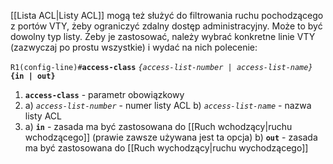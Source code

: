 [[Lista ACL|Listy ACL]] mogą też służyć do filtrowania ruchu pochodzącego z portów VTY, żeby ograniczyć zdalny dostęp administracyjny. Może to być dowolny typ listy. Żeby je zastosować, należy wybrać konkretne linie VTY (zazwyczaj po prostu wszystkie) i wydać na nich polecenie:

`R1(config-line)#`**`access-class`** *`{access-list-number | access-list-name}`* **`{in | out}`**
1. **`access-class`** - parametr obowiązkowy
2. a) *`access-list-number`* - numer listy ACL
   b) *`access-list-name`* - nazwa listy ACL
3. a) **`in`** - zasada ma być zastosowana do [[Ruch wchodzący|ruchu wchodzącego]] (prawie zawsze używana jest ta opcja)
   b) **`out`** - zasada ma być zastosowana do [[Ruch wychodzący|ruchu wychodzącego]]